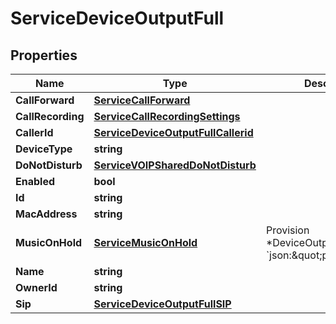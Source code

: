 

# ServiceDeviceOutputFull


## Properties

| Name | Type | Description | Notes |
|------------ | ------------- | ------------- | -------------|
|**CallForward** | [**ServiceCallForward**](ServiceCallForward.md) |  |  [optional] |
|**CallRecording** | [**ServiceCallRecordingSettings**](ServiceCallRecordingSettings.md) |  |  [optional] |
|**CallerId** | [**ServiceDeviceOutputFullCallerid**](ServiceDeviceOutputFullCallerid.md) |  |  [optional] |
|**DeviceType** | **string** |  |  [optional] |
|**DoNotDisturb** | [**ServiceVOIPSharedDoNotDisturb**](ServiceVOIPSharedDoNotDisturb.md) |  |  [optional] |
|**Enabled** | **bool** |  |  [optional] |
|**Id** | **string** |  |  [optional] |
|**MacAddress** | **string** |  |  [optional] |
|**MusicOnHold** | [**ServiceMusicOnHold**](ServiceMusicOnHold.md) | Provision  *DeviceOutputFullProvision &#x60;json:\&quot;provision\&quot;&#x60; |  [optional] |
|**Name** | **string** |  |  [optional] |
|**OwnerId** | **string** |  |  [optional] |
|**Sip** | [**ServiceDeviceOutputFullSIP**](ServiceDeviceOutputFullSIP.md) |  |  [optional] |



